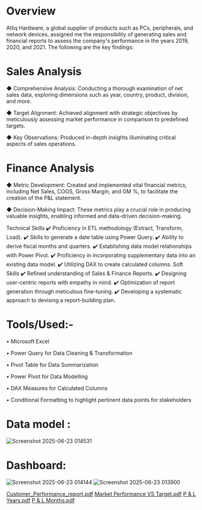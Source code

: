 # Overview
Atliq Hardware, a global supplier of products such as PCs, peripherals, and network devices, assigned me the responsibility of generating sales and financial reports to assess the company's performance in the years 2019, 2020, and 2021. The following are the key findings:

# Sales Analysis
◆ Comprehensive Analysis: Conducting a thorough examination of net sales data, exploring dimensions such as year, country, product, division, and more.

◆ Target Alignment: Achieved alignment with strategic objectives by meticulously assessing market performance in comparison to predefined targets.

◆ Key Observations: Produced in-depth insights illuminating critical aspects of sales operations.
 
 
 
# Finance Analysis
◆ Metric Development: Created and implemented vital financial metrics, including Net Sales, COGS, Gross Margin, and GM %, to facilitate the creation of the P&L statement.

◆ Decision-Making Impact: These metrics play a crucial role in producing valuable insights, enabling informed and data-driven decision-making.
     
Technical Skills ✔️ Proficiency in ETL methodology (Extract, Transform, Load). ✔️ Skills to generate a date table using Power Query. ✔️ Ability to derive fiscal months and quarters. ✔️ Establishing data model relationships with Power Pivot. ✔️ Proficiency in incorporating supplementary data into an existing data model. ✔️ Utilizing DAX to create calculated columns.
Soft Skills ✔️ Refined understanding of Sales & Finance Reports. ✔️ Designing user-centric reports with empathy in mind. ✔️ Optimization of report generation through meticulous fine-tuning. ✔️ Developing a systematic approach to devising a report-building plan.

# Tools/Used:-

• Microsoft Excel

• Power Query for Data Cleaning & Transformation

• Pivot Table for Data Summarization

• Power Pivot for Data Modelling

• DAX Measures for Calculated Columns

• Conditional Formatting to highlight pertinent data points for stakeholders
# Data model :

![Screenshot 2025-06-23 014531](https://github.com/user-attachments/assets/18ad041e-eb05-40db-ad23-578aa8731c61)

# Dashboard:

![Screenshot 2025-06-23 014144](https://github.com/user-attachments/assets/a8431a0c-0b13-4185-b5b9-8d9c0e2b3eca)
![Screenshot 2025-06-23 013900](https://github.com/user-attachments/assets/7fad7713-77ef-4566-9770-82834a9be79c)

[Customer_Performance_report.pdf](https://github.com/user-attachments/files/20854519/Customer_Performance_report.pdf)
[Market Performance VS Target.pdf](https://github.com/user-attachments/files/20854520/Market.Performance.VS.Target.pdf)
[P & L Years.pdf](https://github.com/user-attachments/files/20854515/P.L.Years.pdf)
[P & L Months.pdf](https://github.com/user-attachments/files/20854516/P.L.Months.pdf)

